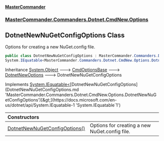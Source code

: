 #### [MasterCommander](MasterCommander.md 'MasterCommander')
### [MasterCommander.Commanders.Dotnet.CmdNew.Options](MasterCommander.Commanders.Dotnet.CmdNew.Options.md 'MasterCommander.Commanders.Dotnet.CmdNew.Options')

## DotnetNewNuGetConfigOptions Class

Options for creating a new NuGet.config file.

```csharp
public class DotnetNewNuGetConfigOptions : MasterCommander.Commanders.Dotnet.CmdNew.Options.DotnetNewOptions,
System.IEquatable<MasterCommander.Commanders.Dotnet.CmdNew.Options.DotnetNewNuGetConfigOptions>
```

Inheritance [System.Object](https://docs.microsoft.com/en-us/dotnet/api/System.Object 'System.Object') &#129106; [CmdOptionsBase](CmdOptionsBase.md 'MasterCommander.Core.CmdOptionsBase') &#129106; [DotnetNewOptions](DotnetNewOptions.md 'MasterCommander.Commanders.Dotnet.CmdNew.Options.DotnetNewOptions') &#129106; DotnetNewNuGetConfigOptions

Implements [System.IEquatable&lt;](https://docs.microsoft.com/en-us/dotnet/api/System.IEquatable-1 'System.IEquatable`1')[DotnetNewNuGetConfigOptions](DotnetNewNuGetConfigOptions.md 'MasterCommander.Commanders.Dotnet.CmdNew.Options.DotnetNewNuGetConfigOptions')[&gt;](https://docs.microsoft.com/en-us/dotnet/api/System.IEquatable-1 'System.IEquatable`1')

| Constructors | |
| :--- | :--- |
| [DotnetNewNuGetConfigOptions()](DotnetNewNuGetConfigOptions.DotnetNewNuGetConfigOptions().md 'MasterCommander.Commanders.Dotnet.CmdNew.Options.DotnetNewNuGetConfigOptions.DotnetNewNuGetConfigOptions()') | Options for creating a new NuGet.config file. |
